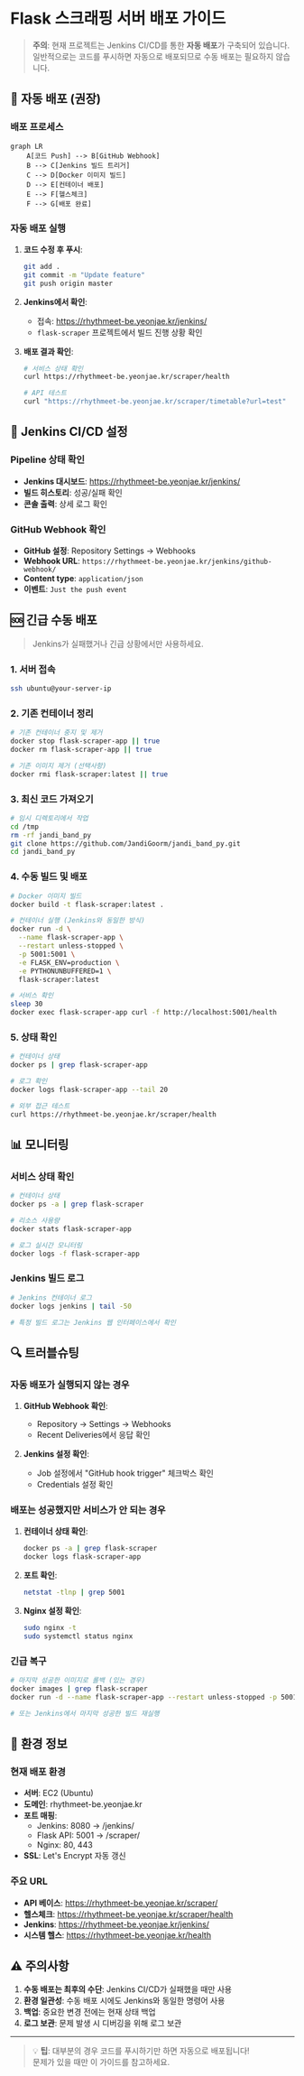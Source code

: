 # Flask 스크래핑 서버 배포 가이드

> **주의**: 현재 프로젝트는 Jenkins CI/CD를 통한 **자동 배포**가 구축되어 있습니다.  
> 일반적으로는 코드를 푸시하면 자동으로 배포되므로 수동 배포는 필요하지 않습니다.

## 🚀 자동 배포 (권장)

### 배포 프로세스
```mermaid
graph LR
    A[코드 Push] --> B[GitHub Webhook]
    B --> C[Jenkins 빌드 트리거]
    C --> D[Docker 이미지 빌드]
    D --> E[컨테이너 배포]
    E --> F[헬스체크]
    F --> G[배포 완료]
```

### 자동 배포 실행
1. **코드 수정 후 푸시**:
   ```bash
   git add .
   git commit -m "Update feature"
   git push origin master
   ```

2. **Jenkins에서 확인**:
   - 접속: https://rhythmeet-be.yeonjae.kr/jenkins/
   - `flask-scraper` 프로젝트에서 빌드 진행 상황 확인

3. **배포 결과 확인**:
   ```bash
   # 서비스 상태 확인
   curl https://rhythmeet-be.yeonjae.kr/scraper/health
   
   # API 테스트
   curl "https://rhythmeet-be.yeonjae.kr/scraper/timetable?url=test"
   ```

## 🔧 Jenkins CI/CD 설정

### Pipeline 상태 확인
- **Jenkins 대시보드**: https://rhythmeet-be.yeonjae.kr/jenkins/
- **빌드 히스토리**: 성공/실패 확인
- **콘솔 출력**: 상세 로그 확인

### GitHub Webhook 확인
- **GitHub 설정**: Repository Settings → Webhooks
- **Webhook URL**: `https://rhythmeet-be.yeonjae.kr/jenkins/github-webhook/`
- **Content type**: `application/json`
- **이벤트**: `Just the push event`

## 🆘 긴급 수동 배포

> Jenkins가 실패했거나 긴급 상황에서만 사용하세요.

### 1. 서버 접속
```bash
ssh ubuntu@your-server-ip
```

### 2. 기존 컨테이너 정리
```bash
# 기존 컨테이너 중지 및 제거
docker stop flask-scraper-app || true
docker rm flask-scraper-app || true

# 기존 이미지 제거 (선택사항)
docker rmi flask-scraper:latest || true
```

### 3. 최신 코드 가져오기
```bash
# 임시 디렉토리에서 작업
cd /tmp
rm -rf jandi_band_py
git clone https://github.com/JandiGoorm/jandi_band_py.git
cd jandi_band_py
```

### 4. 수동 빌드 및 배포
```bash
# Docker 이미지 빌드
docker build -t flask-scraper:latest .

# 컨테이너 실행 (Jenkins와 동일한 방식)
docker run -d \
  --name flask-scraper-app \
  --restart unless-stopped \
  -p 5001:5001 \
  -e FLASK_ENV=production \
  -e PYTHONUNBUFFERED=1 \
  flask-scraper:latest

# 서비스 확인
sleep 30
docker exec flask-scraper-app curl -f http://localhost:5001/health
```

### 5. 상태 확인
```bash
# 컨테이너 상태
docker ps | grep flask-scraper-app

# 로그 확인
docker logs flask-scraper-app --tail 20

# 외부 접근 테스트
curl https://rhythmeet-be.yeonjae.kr/scraper/health
```

## 📊 모니터링

### 서비스 상태 확인
```bash
# 컨테이너 상태
docker ps -a | grep flask-scraper

# 리소스 사용량
docker stats flask-scraper-app

# 로그 실시간 모니터링
docker logs -f flask-scraper-app
```

### Jenkins 빌드 로그
```bash
# Jenkins 컨테이너 로그
docker logs jenkins | tail -50

# 특정 빌드 로그는 Jenkins 웹 인터페이스에서 확인
```

## 🔍 트러블슈팅

### 자동 배포가 실행되지 않는 경우

1. **GitHub Webhook 확인**:
   - Repository → Settings → Webhooks
   - Recent Deliveries에서 응답 확인

2. **Jenkins 설정 확인**:
   - Job 설정에서 "GitHub hook trigger" 체크박스 확인
   - Credentials 설정 확인

### 배포는 성공했지만 서비스가 안 되는 경우

1. **컨테이너 상태 확인**:
   ```bash
   docker ps -a | grep flask-scraper
   docker logs flask-scraper-app
   ```

2. **포트 확인**:
   ```bash
   netstat -tlnp | grep 5001
   ```

3. **Nginx 설정 확인**:
   ```bash
   sudo nginx -t
   sudo systemctl status nginx
   ```

### 긴급 복구

```bash
# 마지막 성공한 이미지로 롤백 (있는 경우)
docker images | grep flask-scraper
docker run -d --name flask-scraper-app --restart unless-stopped -p 5001:5001 flask-scraper:previous-tag

# 또는 Jenkins에서 마지막 성공한 빌드 재실행
```

## 📝 환경 정보

### 현재 배포 환경
- **서버**: EC2 (Ubuntu)
- **도메인**: rhythmeet-be.yeonjae.kr
- **포트 매핑**: 
  - Jenkins: 8080 → /jenkins/
  - Flask API: 5001 → /scraper/
  - Nginx: 80, 443
- **SSL**: Let's Encrypt 자동 갱신

### 주요 URL
- **API 베이스**: https://rhythmeet-be.yeonjae.kr/scraper/
- **헬스체크**: https://rhythmeet-be.yeonjae.kr/scraper/health
- **Jenkins**: https://rhythmeet-be.yeonjae.kr/jenkins/
- **시스템 헬스**: https://rhythmeet-be.yeonjae.kr/health

## ⚠️ 주의사항

1. **수동 배포는 최후의 수단**: Jenkins CI/CD가 실패했을 때만 사용
2. **환경 일관성**: 수동 배포 시에도 Jenkins와 동일한 명령어 사용
3. **백업**: 중요한 변경 전에는 현재 상태 백업
4. **로그 보관**: 문제 발생 시 디버깅을 위해 로그 보관

---

> 💡 **팁**: 대부분의 경우 코드를 푸시하기만 하면 자동으로 배포됩니다!  
> 문제가 있을 때만 이 가이드를 참고하세요. 